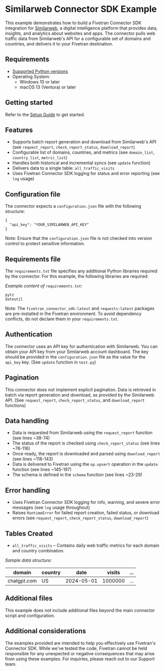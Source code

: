 # Similarweb Connector SDK Example

This example demonstrates how to build a Fivetran Connector SDK integration for [Similarweb](https://www.similarweb.com/), a digital intelligence platform that provides data, insights, and analytics about websites and apps. The connector pulls web traffic data from Similarweb's API for a configurable set of domains and countries, and delivers it to your Fivetran destination.

## Requirements

* [Supported Python versions](https://github.com/fivetran/fivetran_connector_sdk/blob/main/README.md#requirements)   
* Operating System:  
  * Windows 10 or later  
  * macOS 13 (Ventura) or later

## Getting started

Refer to the [Setup Guide](https://fivetran.com/docs/connectors/connector-sdk/setup-guide) to get started.

## Features

* Supports batch report generation and download from Similarweb's API (see `request_report`, `check_report_status`, `download_report`)
* Configurable list of domains, countries, and metrics (see `domain_list`, `country_list`, `metric_list`)
* Handles both historical and incremental syncs (see `update` function)
* Delivers data to a single table: `all_traffic_visits`
* Uses Fivetran Connector SDK logging for status and error reporting (see `log` usage)

## Configuration file

The connector expects a `configuration.json` file with the following structure:

```
{
  "api_key": "YOUR_SIMILARWEB_API_KEY"
}
```

Note: Ensure that the `configuration.json` file is not checked into version control to protect sensitive information.

## Requirements file

The `requirements.txt` file specifies any additional Python libraries required by the connector. For this example, the following libraries are required:

*Example content of `requirements.txt`:*

```
pytz
dateutil
```

Note: The `fivetran_connector_sdk:latest` and `requests:latest` packages are pre-installed in the Fivetran environment. To avoid dependency conflicts, do not declare them in your `requirements.txt`.

## Authentication

The connector uses an API key for authentication with Similarweb. You can obtain your API key from your Similarweb account dashboard. The key should be provided in the `configuration.json` file as the value for the `api_key` key. (See `update` function in `test.py`)

## Pagination

This connector does not implement explicit pagination. Data is retrieved in batch via report generation and download, as provided by the Similarweb API. (See `request_report`, `check_report_status`, and `download_report` functions)

## Data handling

* Data is requested from Similarweb using the `request_report` function (see lines ~38-74)
* The status of the report is checked using `check_report_status` (see lines ~76-116)
* Once ready, the report is downloaded and parsed using `download_report` (see lines ~118-143)
* Data is delivered to Fivetran using the `op.upsert` operation in the `update` function (see lines ~145-197)
* The schema is defined in the `schema` function (see lines ~23-29)

## Error handling

* Uses Fivetran Connector SDK logging for info, warning, and severe error messages (see `log` usage throughout)
* Raises `RuntimeError` for failed report creation, failed status, or download errors (see `request_report`, `check_report_status`, `download_report`)

## Tables Created

* `all_traffic_visits` – Contains daily web traffic metrics for each domain and country combination.

*Sample data structure:*

| domain           | country | date       | visits   | ... |
|------------------|---------|------------|----------|-----|
| chatgpt.com      | US      | 2024-05-01 | 1000000  | ... |

## Additional files

This example does not include additional files beyond the main connector script and configuration.

## Additional considerations

The examples provided are intended to help you effectively use Fivetran's Connector SDK. While we've tested the code, Fivetran cannot be held responsible for any unexpected or negative consequences that may arise from using these examples. For inquiries, please reach out to our Support team. 
